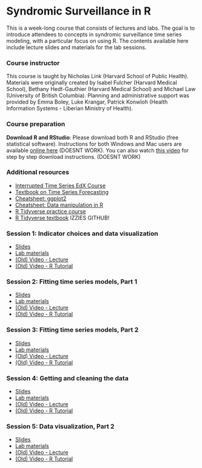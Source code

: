# Syndromic Surveillance in R

This is a week-long course that consists of lectures and labs. The goal is to introduce attendees to concepts in syndromic surveillance time series modeling, with a particular focus on using R. The contents available here include lecture slides and materials for the lab sessions.

### Course instructor
This course is taught by Nicholas Link (Harvard School of Public Health). Materials were originally created by Isabel Fulcher (Harvard Medical School),  Bethany Hedt-Gauthier (Harvard Medical School) and Michael Law (University of British Columbia). Planning and administrative support was provided by Emma Boley, Luke Krangar, Patrick Konwloh (Health Information Systems - Liberian Ministry of Health).

### Course preparation
**Download R and RStudio**: Please download both R and RStudio (free statistical software). Instructions for both Windows and Mac users are available [online here](https://courses.edx.org/courses/UTAustinX/UT.7.01x/3T2014/56c5437b88fa43cf828bff5371c6a924/) (DOESNT WORK). You can also watch [this video](https://www.youtube.com/watch?v=cX532N_XLIs&ab_channel=MarinStatsLectures-RProgramming%26Statistics) for step by step download instructions. (DOESNT WORK)

### Additional resources
- [Interrupted Time Series EdX Course](https://www.edx.org/course/policy-analysis-using-interrupted-time-series)
- [Textbook on Time Series Forecasting](https://otexts.com/fpp2/)
- [Cheatsheet: ggplot2](https://rstudio.com/wp-content/uploads/2015/03/ggplot2-cheatsheet.pdf)
- [Cheatsheet: Data manipulation in R](https://s3.amazonaws.com/assets.datacamp.com/blog_assets/Tidyverse+Cheat+Sheet.pdf)
- [R Tidyverse practice course](https://campus.datacamp.com/courses/introduction-to-the-tidyverse/data-wrangling-1?ex=1)
- [R Tidyverse textbook](https://bookdown.org/yih_huynh/Guide-to-R-Book/tidyverse.html)
IZZIES GITHUB!

### Session 1: Indicator choices and data visualization 
- [Slides](slides/1_Introduction_SyndromicSurveillance_LiberiaMOH.pdf)
- [Lab materials](materials/session1_materials.zip)
- [(Old) Video - Lecture](https://www.youtube.com/watch?v=vo_MFsIRBe4)
- [(Old) Video - R Tutorial](https://www.youtube.com/watch?v=AeWJ2T2Zuiw)

### Session 2: Fitting time series models, Part 1 
- [Slides](slides/2_TimeSeries_SyndromicSurveillance_LiberiaMOH.pdf)
- [Lab materials](materials/session2_materials.zip)
- [(Old) Video - Lecture](https://www.youtube.com/watch?v=JWJhww1mOOE)
- [(Old) Video - R Tutorial](https://www.youtube.com/watch?v=CRAE1zARHpY)

### Session 3: Fitting time series models, Part 2 
- [Slides](slides/3_TimeSeriesPt2_SyndromicSurveillance_LiberiaMOH.pdf)
- [Lab materials](materials/session3_materials.zip)
- [(Old) Video - Lecture](https://www.youtube.com/watch?v=cSYPmixjLYo)
- [(Old) Video - R Tutorial](https://www.youtube.com/watch?v=mThIcj_tFDE)

### Session 4: Getting and cleaning the data
- [Slides](slides/4_DataClean_SyndromicSurveillance_LiberiaMOH.pdf)
- [Lab materials](materials/session4_materials.zip)
- [(Old) Video - Lecture](https://www.youtube.com/watch?v=3U-4bkyNGMI)
- [(Old) Video - R Tutorial]( https://youtu.be/NnQUPzFMwvU )

### Session 5: Data visualization, Part 2
- [Slides](slides/5_DataVisualization_SyndromicSurveillance_LiberiaMOH.pdf)
- [Lab materials](materials/session5_03-30.zip)
- [(Old) Video - Lecture](https://youtu.be/ZMR1iHMk8EQ)
- [(Old) Video - R Tutorial](https://youtu.be/Cwq63nQ26sw)



